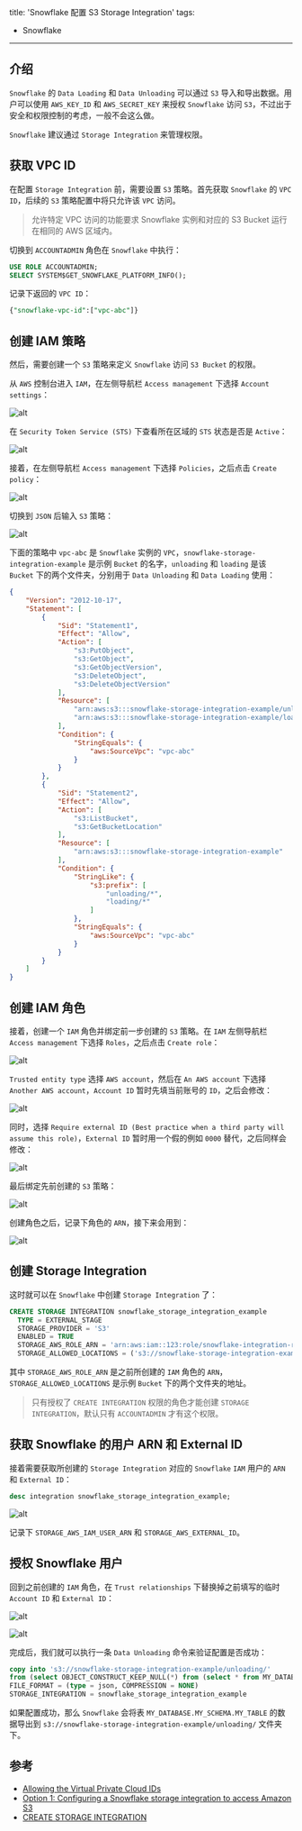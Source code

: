 title: 'Snowflake 配置 S3 Storage Integration'
tags:
- Snowflake
---

## 介绍
`Snowflake` 的 `Data Loading` 和 `Data Unloading` 可以通过 `S3` 导入和导出数据。用户可以使用 `AWS_KEY_ID` 和 `AWS_SECRET_KEY` 来授权 `Snowflake` 访问 `S3`，不过出于安全和权限控制的考虑，一般不会这么做。

`Snowflake` 建议通过 `Storage Integration` 来管理权限。

## 获取 VPC ID
在配置 `Storage Integration` 前，需要设置 `S3` 策略。首先获取 `Snowflake` 的 `VPC ID`，后续的 `S3` 策略配置中将只允许该 `VPC` 访问。

> 允许特定 VPC 访问的功能要求 Snowflake 实例和对应的 S3 Bucket 运行在相同的 AWS 区域内。

切换到 `ACCOUNTADMIN` 角色在 `Snowflake` 中执行：
```sql
USE ROLE ACCOUNTADMIN;
SELECT SYSTEM$GET_SNOWFLAKE_PLATFORM_INFO();
```

记录下返回的 `VPC ID`：
```sql
{"snowflake-vpc-id":["vpc-abc"]}
```

## 创建 IAM 策略
然后，需要创建一个 `S3` 策略来定义 `Snowflake` 访问 `S3 Bucket` 的权限。

从 `AWS` 控制台进入 `IAM`，在左侧导航栏 `Access management` 下选择 `Account settings`：

![alt](/images/snowflake-1.png)

在 `Security Token Service (STS)` 下查看所在区域的 `STS` 状态是否是 `Active`：

![alt](/images/snowflake-2.png)

接着，在左侧导航栏 `Access management` 下选择 `Policies`，之后点击 `Create policy`：

![alt](/images/snowflake-3.png)

切换到 `JSON` 后输入 `S3` 策略：

![alt](/images/snowflake-4.png)

下面的策略中 `vpc-abc` 是 `Snowflake` 实例的 `VPC`，`snowflake-storage-integration-example` 是示例 `Bucket` 的名字，`unloading` 和 `loading` 是该 `Bucket` 下的两个文件夹，分别用于 `Data Unloading` 和 `Data Loading` 使用：

```json
{
	"Version": "2012-10-17",
	"Statement": [
		{
			"Sid": "Statement1",
			"Effect": "Allow",
			"Action": [
				"s3:PutObject",
				"s3:GetObject",
				"s3:GetObjectVersion",
				"s3:DeleteObject",
				"s3:DeleteObjectVersion"
			],
			"Resource": [
				"arn:aws:s3:::snowflake-storage-integration-example/unloading/*",
				"arn:aws:s3:::snowflake-storage-integration-example/loading/*"
			],
			"Condition": {
				"StringEquals": {
					"aws:SourceVpc": "vpc-abc"
				}
			}
		},
		{
			"Sid": "Statement2",
			"Effect": "Allow",
			"Action": [
				"s3:ListBucket",
				"s3:GetBucketLocation"
			],
			"Resource": [
				"arn:aws:s3:::snowflake-storage-integration-example"
			],
			"Condition": {
				"StringLike": {
					"s3:prefix": [
						"unloading/*",
						"loading/*"
					]
				},
				"StringEquals": {
					"aws:SourceVpc": "vpc-abc"
				}
			}
		}
	]
}
```

## 创建 IAM 角色
接着，创建一个 `IAM` 角色并绑定前一步创建的 `S3` 策略。在 `IAM` 左侧导航栏 `Access management` 下选择 `Roles`，之后点击 `Create role`：

![alt](/images/snowflake-5.png)

`Trusted entity type` 选择 `AWS account`，然后在 `An AWS account` 下选择 `Another AWS account`，`Account ID` 暂时先填当前账号的 `ID`，之后会修改：

![alt](/images/snowflake-6.png)

同时，选择 `Require external ID (Best practice when a third party will assume this role)`，`External ID` 暂时用一个假的例如 `0000` 替代，之后同样会修改：

![alt](/images/snowflake-7.png)

最后绑定先前创建的 `S3` 策略：

![alt](/images/snowflake-8.png)

创建角色之后，记录下角色的 `ARN`，接下来会用到：

![alt](/images/snowflake-9.png)

## 创建 Storage Integration
这时就可以在 `Snowflake` 中创建 `Storage Integration` 了：

```sql
CREATE STORAGE INTEGRATION snowflake_storage_integration_example
  TYPE = EXTERNAL_STAGE
  STORAGE_PROVIDER = 'S3'
  ENABLED = TRUE
  STORAGE_AWS_ROLE_ARN = 'arn:aws:iam::123:role/snowflake-integration-role'
  STORAGE_ALLOWED_LOCATIONS = ('s3://snowflake-storage-integration-example/loading/', 's3://snowflake-storage-integration-example/unloading/')
```

其中 `STORAGE_AWS_ROLE_ARN` 是之前所创建的 `IAM` 角色的 `ARN`，`STORAGE_ALLOWED_LOCATIONS` 是示例 `Bucket` 下的两个文件夹的地址。

> 只有授权了 `CREATE INTEGRATION` 权限的角色才能创建 `STORAGE INTEGRATION`，默认只有 `ACCOUNTADMIN` 才有这个权限。

## 获取 Snowflake 的用户 ARN 和 External ID
接着需要获取所创建的 `Storage Integration` 对应的 `Snowflake` `IAM` 用户的 `ARN` 和 `External ID`：

```sql
desc integration snowflake_storage_integration_example;
```

![alt](/images/snowflake-10.png)

记录下 `STORAGE_AWS_IAM_USER_ARN` 和 `STORAGE_AWS_EXTERNAL_ID`。

## 授权 Snowflake 用户
回到之前创建的 `IAM` 角色，在 `Trust relationships` 下替换掉之前填写的临时 `Account ID` 和 `External ID`：

![alt](/images/snowflake-11.png)

![alt](/images/snowflake-12.png)

完成后，我们就可以执行一条 `Data Unloading` 命令来验证配置是否成功：

```sql
copy into 's3://snowflake-storage-integration-example/unloading/'
from (select OBJECT_CONSTRUCT_KEEP_NULL(*) from (select * from MY_DATABASE.MY_SCHEMA.MY_TABLE limit 10))
FILE_FORMAT = (type = json, COMPRESSION = NONE)
STORAGE_INTEGRATION = snowflake_storage_integration_example
```

如果配置成功，那么 `Snowflake` 会将表 `MY_DATABASE.MY_SCHEMA.MY_TABLE` 的数据导出到 `s3://snowflake-storage-integration-example/unloading/` 文件夹下。

## 参考
* [Allowing the Virtual Private Cloud IDs](https://docs.snowflake.com/en/user-guide/data-load-s3-allow)
* [Option 1: Configuring a Snowflake storage integration to access Amazon S3](https://docs.snowflake.com/en/user-guide/data-load-s3-config-storage-integration)
* [CREATE STORAGE INTEGRATION](https://docs.snowflake.com/en/sql-reference/sql/create-storage-integration)